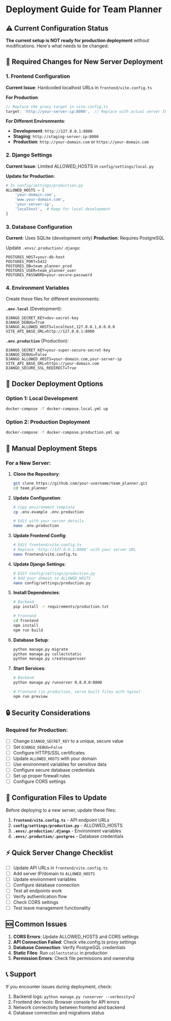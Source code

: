 # Deployment Guide for Team Planner

## ⚠️ Current Configuration Status

**The current setup is NOT ready for production deployment** without modifications. Here's what needs to be changed:

## 🔧 Required Changes for New Server Deployment

### 1. Frontend Configuration

**Current Issue**: Hardcoded localhost URLs in `frontend/vite.config.ts`

**For Production**:
```typescript
// Replace the proxy target in vite.config.ts
target: 'http://your-server-ip:8000',  // Replace with actual server IP/domain
```

**For Different Environments**:
- **Development**: `http://127.0.0.1:8000`
- **Staging**: `http://staging-server-ip:8000`
- **Production**: `http://your-domain.com` or `https://your-domain.com`

### 2. Django Settings

**Current Issue**: Limited ALLOWED_HOSTS in `config/settings/local.py`

**Update for Production**:
```python
# In config/settings/production.py
ALLOWED_HOSTS = [
    'your-domain.com',
    'www.your-domain.com', 
    'your-server-ip',
    'localhost',  # Keep for local development
]
```

### 3. Database Configuration

**Current**: Uses SQLite (development only)
**Production**: Requires PostgreSQL

Update `.envs/.production/.django`:
```env
POSTGRES_HOST=your-db-host
POSTGRES_PORT=5432
POSTGRES_DB=team_planner_prod
POSTGRES_USER=team_planner_user
POSTGRES_PASSWORD=your-secure-password
```

### 4. Environment Variables

Create these files for different environments:

**`.env.local`** (Development):
```env
DJANGO_SECRET_KEY=dev-secret-key
DJANGO_DEBUG=True
DJANGO_ALLOWED_HOSTS=localhost,127.0.0.1,0.0.0.0
VITE_API_BASE_URL=http://127.0.0.1:8000
```

**`.env.production`** (Production):
```env
DJANGO_SECRET_KEY=your-super-secure-secret-key
DJANGO_DEBUG=False
DJANGO_ALLOWED_HOSTS=your-domain.com,your-server-ip
VITE_API_BASE_URL=https://your-domain.com
DJANGO_SECURE_SSL_REDIRECT=True
```

## 🐳 Docker Deployment Options

### Option 1: Local Development
```bash
docker-compose -f docker-compose.local.yml up
```

### Option 2: Production Deployment
```bash
docker-compose -f docker-compose.production.yml up
```

## 🚀 Manual Deployment Steps

### For a New Server:

1. **Clone the Repository**:
   ```bash
   git clone https://github.com/your-username/team_planner.git
   cd team_planner
   ```

2. **Update Configuration**:
   ```bash
   # Copy environment template
   cp .env.example .env.production
   
   # Edit with your server details
   nano .env.production
   ```

3. **Update Frontend Config**:
   ```bash
   # Edit frontend/vite.config.ts
   # Replace 'http://127.0.0.1:8000' with your server URL
   nano frontend/vite.config.ts
   ```

4. **Update Django Settings**:
   ```bash
   # Edit config/settings/production.py
   # Add your domain to ALLOWED_HOSTS
   nano config/settings/production.py
   ```

5. **Install Dependencies**:
   ```bash
   # Backend
   pip install -r requirements/production.txt
   
   # Frontend  
   cd frontend
   npm install
   npm run build
   ```

6. **Database Setup**:
   ```bash
   python manage.py migrate
   python manage.py collectstatic
   python manage.py createsuperuser
   ```

7. **Start Services**:
   ```bash
   # Backend
   python manage.py runserver 0.0.0.0:8000
   
   # Frontend (in production, serve built files with nginx)
   npm run preview
   ```

## 🔒 Security Considerations

### Required for Production:
- [ ] Change `DJANGO_SECRET_KEY` to a unique, secure value
- [ ] Set `DJANGO_DEBUG=False`
- [ ] Configure HTTPS/SSL certificates
- [ ] Update `ALLOWED_HOSTS` with your domain
- [ ] Use environment variables for sensitive data
- [ ] Configure secure database credentials
- [ ] Set up proper firewall rules
- [ ] Configure CORS settings

## 📝 Configuration Files to Update

Before deploying to a new server, update these files:

1. **`frontend/vite.config.ts`** - API endpoint URLs
2. **`config/settings/production.py`** - ALLOWED_HOSTS
3. **`.envs/.production/.django`** - Environment variables
4. **`.envs/.production/.postgres`** - Database credentials

## ⚡ Quick Server Change Checklist

- [ ] Update API URLs in `frontend/vite.config.ts`
- [ ] Add server IP/domain to `ALLOWED_HOSTS`
- [ ] Update environment variables
- [ ] Configure database connection
- [ ] Test all endpoints work
- [ ] Verify authentication flow
- [ ] Check CORS settings
- [ ] Test leave management functionality

## 🆘 Common Issues

1. **CORS Errors**: Update ALLOWED_HOSTS and CORS settings
2. **API Connection Failed**: Check vite.config.ts proxy settings
3. **Database Connection**: Verify PostgreSQL credentials
4. **Static Files**: Run `collectstatic` in production
5. **Permission Errors**: Check file permissions and ownership

## 📞 Support

If you encounter issues during deployment, check:
1. Backend logs: `python manage.py runserver --verbosity=2`
2. Frontend dev tools: Browser console for API errors
3. Network connectivity between frontend and backend
4. Database connection and migrations status
